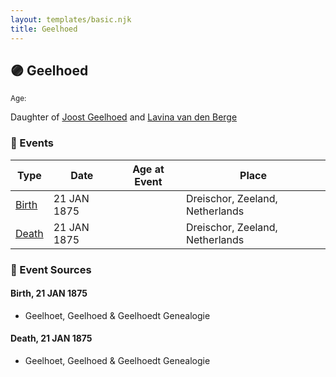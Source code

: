 ```yaml
---
layout: templates/basic.njk
title: Geelhoed
---
```

## 🟣 Geelhoed
<small>Age: </small>

Daughter of [Joost Geelhoed](/people/7/73673934) and [Lavina van den Berge](/people/7/71558365)

### 📆 Events

Type | Date | Age at Event | Place
------ | ------ | ------ | ------
[Birth](#event-event-2) | 21 JAN 1875 |  | Dreischor, Zeeland, Netherlands
[Death](#event-event-3) | 21 JAN 1875 |  | Dreischor, Zeeland, Netherlands

### 📰 Event Sources

#### <a id="event-event-2"></a> Birth, 21 JAN 1875
* Geelhoet, Geelhoed & Geelhoedt Genealogie

#### <a id="event-event-3"></a> Death, 21 JAN 1875
* Geelhoet, Geelhoed & Geelhoedt Genealogie